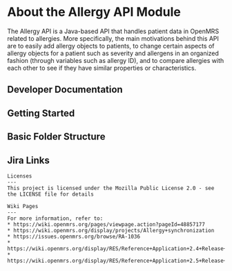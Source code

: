 About the Allergy API Module
===
The Allergy API is a Java-based API that handles patient data in OpenMRS related to allergies. More specifically, the main motivations
behind this API are to easily add allergy objects to patients, to change certain aspects of allergy objects for a patient such as severity and allergens in an organized fashion
(through variables such as allergy ID), and to compare allergies with each other to see if they have similar properties or characteristics.

Developer Documentation
---
Getting Started
---
Basic Folder Structure
---

Jira Links
---

```
Licenses
---
This project is licensed under the Mozilla Public License 2.0 - see the LICENSE file for details

Wiki Pages
---
For more information, refer to:
* https://wiki.openmrs.org/pages/viewpage.action?pageId=48857177
* https://wiki.openmrs.org/display/projects/Allergy+synchronization
* https://issues.openmrs.org/browse/RA-1036
* https://wiki.openmrs.org/display/RES/Reference+Application+2.4+Release+Issue+Tracking
* https://wiki.openmrs.org/display/RES/Reference+Application+2.5+Release+Issue+Tracking

